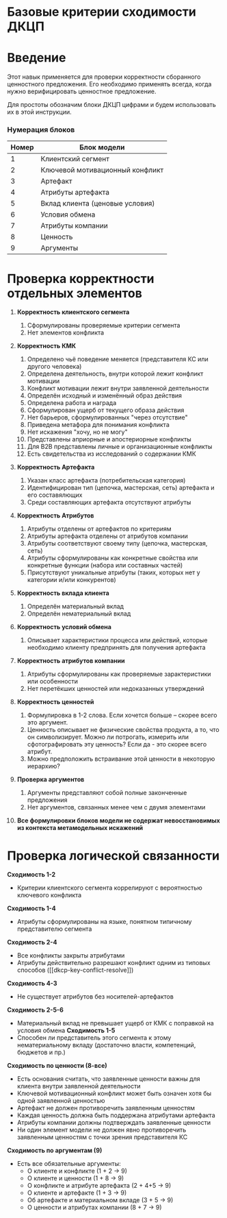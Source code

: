# Базовые критерии сходимости ДКЦП
# Введение
Этот навык применяется для проверки корректности сборанного ценностного предложения. Его необходимо применять всегда, когда нужно верифицировать ценностное предложение.

Для простоты обозначим блоки ДКЦП цифрами и будем использовать их в этой инструкции.

### Нумерация блоков

| Номер | Блок модели                     |
| ----- | ------------------------------- |
| 1     | Клиентский сегмент              |
| 2     | Ключевой мотивационный конфликт |
| 3     | Артефакт                        |
| 4     | Атрибуты артефакта              |
| 5     | Вклад клиента (ценовые условия) |
| 6     | Условия обмена                  |
| 7     | Атрибуты компании               |
| 8     | Ценность                        |
| 9     | Аргументы                       |

# Проверка корректности отдельных элементов

1. **Корректность клиентского сегмента**
    1. Сформулированы проверяемые критерии сегмента
    2. Нет элементов конфликта

2. **Корректность КМК**
    1. Определено чьё поведение меняется (представителя КС или другого человека)
    2. Определена деятельность, внутри которой лежит конфликт мотивации
    3. Конфликт мотивации лежит внутри заявленной деятельности
    4. Определён исходный и изменённый образ действия
    5. Определена работа и награда
    6. Сформулирован ущерб от текущего образа действия
    7. Нет барьеров, сформулированных "через отсутствие"
    8. Приведена метафора для понимания конфликта
    9. Нет искажения "хочу, но не могу"
    10. Представлены априорные и апостериорные конфликты
    11. Для B2B представлены личные и организационные конфликты
    12. Есть свидетельства из исследований о содержании КМК

3. **Корректность Артефакта**
    1. Указан класс артефакта (потребительская категория)
    2. Идентифицирован тип (цепочка, мастерская, сеть) артефакта и его составялющих
    3. Среди составляющих артефакта отсутствуют атрибуты

4. **Корректность Атрибутов**
    1. Атрибуты отделены от артефактов по критериям
    2. Атрибуты артефакта отделены от атрибутов компании
    3. Атрибуты соответствуют своему типу (цепочка, мастерская, сеть)
    4. Атрибуты сформулированы как конкретные свойства или конкретные функции (набора или составных частей)
	5. Присутствуют уникальные атрибуты (таких, которых нет у категории и/или конкурентов)

6. **Корректность вклада клиента**
    1. Определён материальный вклад
    2. Определён нематериальный вклад

7. **Корректность условий обмена**
    1. Описывает характеристики процесса или действий, которые необходимо клиенту предпринять для получения артефакта

8. **Корректность атрибутов компании**
    1. Атрибуты сформулированы как проверяемые зарактеристики или особенности
    2. Нет перетёкших ценностей или недоказанных утверждений

9. **Корректность ценностей**
    1. Формулировка в 1-2 слова. Если хочется больше – скорее всего это аргумент.
    2. Ценность описывает не физические свойства продукта, а то, что он символизирует. Можно ли потрогать, измерить или сфотографировать эту ценность? Если да - это скорее всего атрибут.
    3. Можно предположить встраивание этой ценности в некоторую иерархию?

10. **Проверка аргументов**
    1. Аргументы представляют собой полные законченные предложения
    2. Нет аргументов, связанных менее чем с двумя элементами
11. **Все формулировки блоков модели не содержат невосстановимых из контекста метамодельных искажений**
# Проверка логической связанности

**Сходимость 1-2**
- Критерии клиентского сегмента коррелируют с вероятностью ключевого конфликта

**Сходимость 1-4**
- Атрибуты сформулированы на языке, понятном типичному представителю сегмента

**Сходимость 2-4**
- Все конфликты закрыты атрибутами
- Атрибуты действительно разрешают конфликт одним из типовых способов ([[dkcp-key-conflict-resolve]])

**Сходимость 4-3**
- Не существует атрибутов без носителей-артефактов

**Сходимость 2-5-6**
- Материальный вклад не превышает ущерб от КМК с поправкой на условия обмена
**Сходимость 1-5**
- Способен ли представитель этого сегмента к этому нематериальному вкладу (достаточно власти, компетенций, бюджетов и пр.)

**Сходимость по ценности (8-все)**
- Есть основания считать, что заявленные ценности важны для клиента внутри заявленной деятельности
- Ключевой мотивационный конфликт может быть означен хотя бы одной заявленной ценностью
- Артефакт не должен противоречить заявленным ценностям
- Каждая ценность должна быть поддержана атрибутами артефакта
- Атрибуты компании должны подтверждать заявленные ценности
- Ни один элемент модели не должен явно противоречить заявленным ценностям с точки зрения представителя КС

**Сходимость по аргументам (9)**
- Есть все обязательные аргументы:
    - О клиенте и конфликте (1 + 2 → 9)
    - О клиенте и ценности (1 + 8 → 9)
    - О конфликте и атрибуте артефакта (2 + 4+5 → 9)
    - О клиенте и артефакте (1 + 3 → 9)
    - Об артефакте и материальном вкладе (3 + 5 → 9)
    - О ценности и атрибутах компании (8 + 7 → 9)